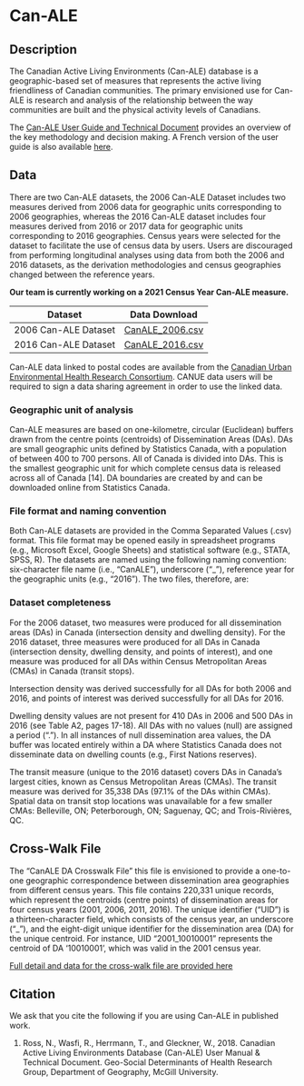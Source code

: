 # Can-ALE

## Description

The Canadian Active Living Environments (Can-ALE) database is a geographic-based set of measures that represents the active living friendliness of Canadian communities. The primary envisioned use for Can-ALE is research and analysis of the relationship between the way communities are built and the physical activity levels of Canadians. 

The [Can-ALE User Guide and Technical Document](https://github.com/walkabillylab/Can-ALE/blob/main/03_CanALE_UserGuideAndTechnicalDocument.pdf) provides an overview of the key methodology and decision making. A French version of the user guide is also available [here](https://github.com/walkabillylab/Can-ALE/blob/main/FR_Guide_AVACan.pdf). 

## Data

There are two Can-ALE datasets, the 2006 Can-ALE Dataset includes two measures derived from 2006 data for geographic units corresponding to 2006 geographies, whereas the 2016 Can-ALE dataset includes four measures derived from 2016 or 2017 data for geographic units corresponding to 2016 geographies. Census years were selected for the dataset to facilitate the use of census data by users. Users are discouraged from performing longitudinal analyses using data from both the 2006 and 2016 datasets, as the derivation methodologies and census geographies changed between the reference years.

__Our team is currently working on a 2021 Census Year Can-ALE measure.__

| Dataset | Data Download |
| ------- | ------------- |
| 2006 Can-ALE Dataset | [CanALE_2006.csv](https://github.com/walkabillylab/Can-ALE/blob/main/Data/CanALE_2006.csv) |
| 2016 Can-ALE Dataset | [CanALE_2016.csv](https://github.com/walkabillylab/Can-ALE/blob/main/Data/CanALE_2016.csv) |

Can-ALE data linked to postal codes are available from the [Canadian Urban Environmental Health Research Consortium](https://www.canuedata.ca/metadata.php). CANUE data users will be required to sign a data sharing agreement in order to use the linked data.  

###  Geographic unit of analysis

Can-ALE measures are based on one-kilometre, circular (Euclidean) buffers drawn from the centre points (centroids) of Dissemination Areas (DAs). DAs are small geographic units defined by Statistics Canada, with a population of between 400 to 700 persons. All of Canada is divided into DAs. This is the smallest geographic unit for which complete census data is released across all of Canada [14]. DA boundaries are created by and can be downloaded online from Statistics Canada.

### File format and naming convention
Both Can-ALE datasets are provided in the Comma Separated Values (.csv) format. This file format may be opened easily in spreadsheet programs (e.g., Microsoft Excel, Google Sheets) and statistical software (e.g., STATA, SPSS, R).
The datasets are named using the following naming convention: six-character file name (i.e., “CanALE”), underscore (“_”), reference year for the geographic units (e.g., “2016”). The two files, therefore, are:

### Dataset completeness
For the 2006 dataset, two measures were produced for all dissemination areas (DAs) in Canada (intersection density and dwelling density). For the 2016 dataset, three measures were produced for all DAs in Canada (intersection density, dwelling density, and points of interest), and one measure was produced for all DAs within Census Metropolitan Areas (CMAs) in Canada (transit stops).

Intersection density was derived successfully for all DAs for both 2006 and 2016, and points of interest was derived successfully for all DAs for 2016.

Dwelling density values are not present for 410 DAs in 2006 and 500 DAs in 2016 (see Table A2, pages 17-18). All DAs with no values (null) are assigned a period (“.”). In all instances of null dissemination area values, the DA buffer was located entirely within a DA where Statistics Canada does not disseminate data on dwelling counts (e.g., First Nations reserves).

The transit measure (unique to the 2016 dataset) covers DAs in Canada’s largest cities, known as Census Metropolitan Areas (CMAs). The transit measure was derived for 35,338 DAs (97.1% of the DAs within CMAs). Spatial data on transit stop locations was unavailable for a few smaller CMAs: Belleville, ON; Peterborough, ON; Saguenay, QC; and Trois-Rivières, QC.

## Cross-Walk File

The “CanALE DA Crosswalk File” this file is envisioned to provide a one-to-one geographic correspondence between dissemination area geographies from different census years. This file contains 220,331 unique records, which represent the centroids (centre points) of dissemination areas for four census years (2001, 2006, 2011, 2016). The unique identifier (“UID”) is a thirteen-character field, which consists of the census year, an underscore (“_”), and the eight-digit unique identifier for the dissemination area (DA) for the unique centroid. For instance, UID “2001_10010001” represents the centroid of DA ‘10010001’, which was valid in the 2001 census year.

[Full detail and data for the cross-walk file are provided here](https://github.com/walkabillylab/Can-ALE/tree/main/CanALE_DA_Crosswalk_File)

## Citation

We ask that you cite the following if you are using Can-ALE in published work.

1. Ross, N., Wasfi, R., Herrmann, T., and Gleckner, W., 2018. Canadian Active Living Environments Database (Can-ALE) User Manual & Technical Document. Geo-Social Determinants of Health Research Group, Department of Geography, McGill University.

